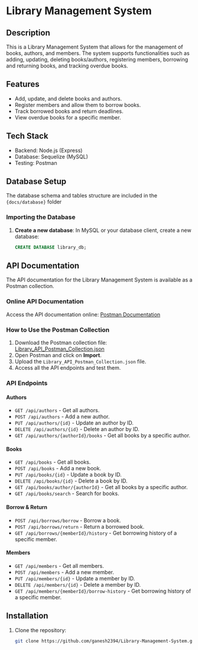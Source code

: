 # Library Management System

## Description

This is a Library Management System that allows for the management of books, authors, and members. The system supports functionalities such as adding, updating, deleting books/authors, registering members, borrowing and returning books, and tracking overdue books.

## Features

- Add, update, and delete books and authors.
- Register members and allow them to borrow books.
- Track borrowed books and return deadlines.
- View overdue books for a specific member.

## Tech Stack

- Backend: Node.js (Express)
- Database: Sequelize (MySQL)
- Testing: Postman

## Database Setup

The database schema and tables structure are included in the `{docs/database}` folder

### Importing the Database

1. **Create a new database**:
   In MySQL or your database client, create a new database:
   ```sql
   CREATE DATABASE library_db;
   ```

## API Documentation

The API documentation for the Library Management System is available as a Postman collection.

### Online API Documentation

Access the API documentation online: [Postman Documentation](https://documenter.getpostman.com/view/38671941/2sAYQakWbA)

### How to Use the Postman Collection

1. Download the Postman collection file: [Library_API_Postman_Collection.json](/docs/Library%20Management%20System.postman_collection.json)
2. Open Postman and click on **Import**.
3. Upload the `Library_API_Postman_Collection.json` file.
4. Access all the API endpoints and test them.

### API Endpoints

#### Authors
- `GET /api/authors` - Get all authors.
- `POST /api/authors` - Add a new author.
- `PUT /api/authors/{id}` - Update an author by ID.
- `DELETE /api/authors/{id}` - Delete an author by ID.
- `GET /api/authors/{authorId}/books` - Get all books by a specific author.

#### Books
- `GET /api/books` - Get all books.
- `POST /api/books` - Add a new book.
- `PUT /api/books/{id}` - Update a book by ID.
- `DELETE /api/books/{id}` - Delete a book by ID.
- `GET /api/books/author/{authorId}` - Get all books by a specific author.
- `GET /api/books/search` - Search for books.

#### Borrow & Return
- `POST /api/borrows/borrow` - Borrow a book.
- `POST /api/borrows/return` - Return a borrowed book.
- `GET /api/borrows/{memberId}/history` - Get borrowing history of a specific member.

#### Members
- `GET /api/members` - Get all members.
- `POST /api/members` - Add a new member.
- `PUT /api/members/{id}` - Update a member by ID.
- `DELETE /api/members/{id}` - Delete a member by ID.
- `GET /api/members/{memberId}/borrow-history` - Get borrowing history of a specific member.


## Installation

1. Clone the repository:
   ```bash
   git clone https://github.com/ganesh2394/Library-Management-System.git
   ```
